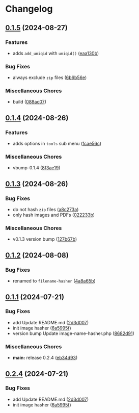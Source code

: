 # Changelog

## [0.1.5](https://github.com/devuri/wp-filename-hasher/compare/v0.1.4...v0.1.5) (2024-08-27)


### Features

* adds `add_uniqid` with `uniqid()` ([eaa130b](https://github.com/devuri/wp-filename-hasher/commit/eaa130bc8c0a2dc0cb072e2bdf3f16104c5aeb0a))


### Bug Fixes

* always exclude `zip` files ([6b6b56e](https://github.com/devuri/wp-filename-hasher/commit/6b6b56e7c475536b15f62dd2b5a2c2207a32e17b))


### Miscellaneous Chores

* build ([088ac07](https://github.com/devuri/wp-filename-hasher/commit/088ac07ba5af7188bb21344dec2a2f46e5025152))

## [0.1.4](https://github.com/devuri/wp-filename-hasher/compare/v0.1.3...v0.1.4) (2024-08-26)


### Features

* adds options in `tools` sub menu ([fcae56c](https://github.com/devuri/wp-filename-hasher/commit/fcae56c4641b193eae0dcbab6e64860d874763e8))


### Miscellaneous Chores

* vbump-0.1.4 ([8f3ae19](https://github.com/devuri/wp-filename-hasher/commit/8f3ae1914b538d79030a29c053da2cd3bdf5ea99))

## [0.1.3](https://github.com/devuri/wp-filename-hasher/compare/v0.1.2...v0.1.3) (2024-08-26)


### Bug Fixes

* do not hash `zip` files ([a8c273a](https://github.com/devuri/wp-filename-hasher/commit/a8c273aee844a510bfc79e9938415071f9bb1c96))
* only hash images and PDFs ([022233b](https://github.com/devuri/wp-filename-hasher/commit/022233b033ec27152aa24e0f6af61629e5122d68))


### Miscellaneous Chores

* v0.1.3 version bump ([127b67b](https://github.com/devuri/wp-filename-hasher/commit/127b67ba37cd7f444d9151a6699271233d8985c0))

## [0.1.2](https://github.com/devuri/wp-filename-hasher/compare/v0.1.1...v0.1.2) (2024-08-08)


### Bug Fixes

* renamed to `filename-hasher` ([4a8a65b](https://github.com/devuri/wp-filename-hasher/commit/4a8a65b3cdbe891a8e6f3796a38411a5cf4faff7))

## [0.1.1](https://github.com/devuri/image-name-hasher/compare/v0.1.0...v0.1.1) (2024-07-21)


### Bug Fixes

* add Update README.md ([2d3d007](https://github.com/devuri/image-name-hasher/commit/2d3d007c93e3626663ad24d7a212ac372b9fb4b6))
* init image hasher ([6a5995f](https://github.com/devuri/image-name-hasher/commit/6a5995f00e232e7e5fa89616f845caee60915f89))
* version bump Update image-name-hasher.php ([8682d91](https://github.com/devuri/image-name-hasher/commit/8682d911f0008c7c8b7393a7c2db5e53d4331536))


### Miscellaneous Chores

* **main:** release 0.2.4 ([eb34d93](https://github.com/devuri/image-name-hasher/commit/eb34d93471fcd7bf79e8ecb058c644cf973ef566))

## [0.2.4](https://github.com/devuri/image-name-hasher/compare/v0.2.3...v0.2.4) (2024-07-21)


### Bug Fixes

* add Update README.md ([2d3d007](https://github.com/devuri/image-name-hasher/commit/2d3d007c93e3626663ad24d7a212ac372b9fb4b6))
* init image hasher ([6a5995f](https://github.com/devuri/image-name-hasher/commit/6a5995f00e232e7e5fa89616f845caee60915f89))
